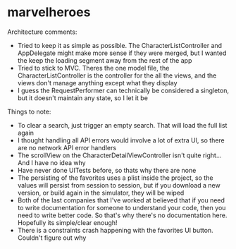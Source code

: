 # marvelheroes

Architecture comments:
- Tried to keep it as simple as possible. The CharacterListController and AppDelegate might make more sense if they were merged, but I wanted the keep the loading segment away from the rest of the app
- Tried to stick to MVC. Theres the one model file, the CharacterListController is the controller for the all the views, and the views don't manage anything except what they display
- I guess the RequestPerformer can technically be considered a singleton, but it doesn't maintain any state, so I let it be


Things to note:
- To clear a search, just trigger an empty search. That will load the full list again
- I thought handling all API errors would involve a lot of extra UI, so there are no network API error handlers
- The scrollView on the CharacterDetailViewController isn't quite right... And I have no idea why
- Have never done UITests before, so thats why there are none
- The persisting of the favorites uses a plist inside the project, so the values will persist from session to session, but if you download a new version, or build again in the simulator, they will be wiped
- Both of the last companies that I've worked at believed that if you need to write documentation for someone to understand your code, then you need to write better code. So that's why there's no documentation here. Hopefully its simple/clear enough!
- There is a constraints crash happening with the favorites UI button. Couldn't figure out why
